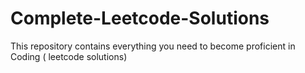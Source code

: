 # Complete-Leetcode-Solutions
This repository contains everything you need to become proficient in Coding ( leetcode solutions)
